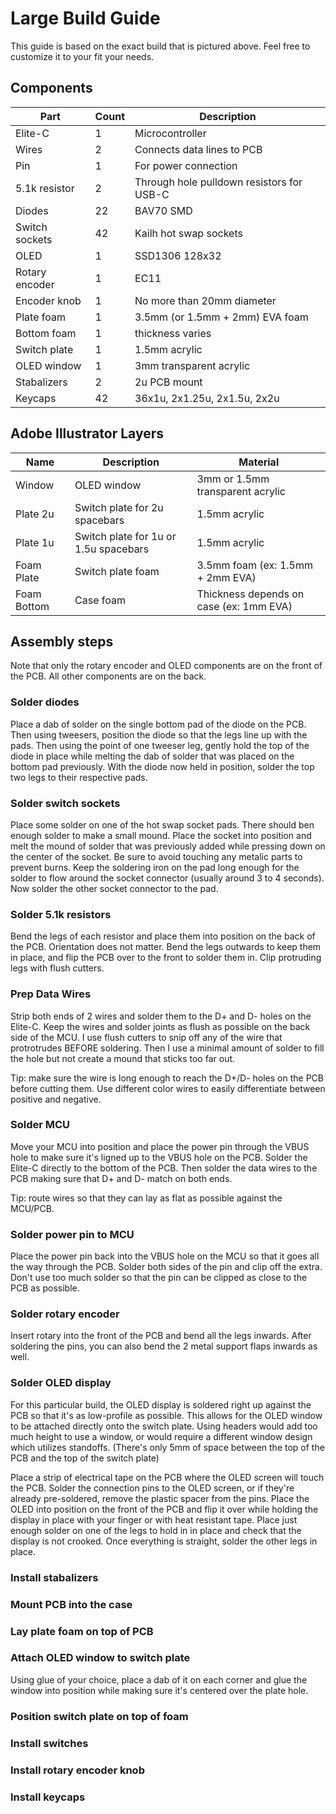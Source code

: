 # Large Build Guide

This guide is based on the exact build that is pictured above.  Feel free to customize it to your fit your needs.

## Components

| Part | Count | Description |
| ---- | ----- | ----------- |
| Elite-C | 1 | Microcontroller |
| Wires | 2 | Connects data lines to PCB |
| Pin | 1 | For power connection |
| 5.1k resistor| 2 | Through hole pulldown resistors for USB-C |
| Diodes | 22 | BAV70 SMD |
| Switch sockets | 42 | Kailh hot swap sockets |
| OLED | 1 | SSD1306 128x32 |
| Rotary encoder | 1 | EC11 |
| Encoder knob | 1 | No more than 20mm diameter |
| Plate foam | 1 | 3.5mm (or 1.5mm + 2mm) EVA foam |
| Bottom foam | 1 | thickness varies |
| Switch plate | 1 | 1.5mm acrylic |
| OLED window | 1 | 3mm transparent acrylic |
| Stabalizers | 2 | 2u PCB mount |
| Keycaps | 42 | 36x1u, 2x1.25u, 2x1.5u, 2x2u |

## Adobe Illustrator Layers

| Name | Description | Material |
| ---- | ----------- | -------- |
| Window | OLED window | 3mm or 1.5mm transparent acrylic |
| Plate 2u | Switch plate for 2u spacebars | 1.5mm acrylic |
| Plate 1u | Switch plate for 1u or 1.5u spacebars | 1.5mm acrylic |
| Foam Plate | Switch plate foam | 3.5mm foam (ex: 1.5mm + 2mm EVA) |
| Foam Bottom | Case foam | Thickness depends on case (ex: 1mm EVA) |


## Assembly steps

Note that only the rotary encoder and OLED components are on the front of the PCB.  All other components are on the back.

### Solder diodes

Place a dab of solder on the single bottom pad of the diode on the PCB.  Then using tweesers, position the diode so that the legs line up with the pads.  Then using the point of one tweeser leg, gently hold the top of the diode in place while melting the dab of solder that was placed on the bottom pad previously.  With the diode now held in position, solder the top two legs to their respective pads.

### Solder switch sockets

Place some solder on one of the hot swap socket pads.  There should ben enough solder to make a small mound.  Place the socket into position and melt the mound of solder that was previously added while pressing down on the center of the socket.  Be sure to avoid touching any metalic parts to prevent burns.  Keep the soldering iron on the pad long enough for the solder to flow around the socket connector (usually around 3 to 4 seconds).  Now solder the other socket connector to the pad.


### Solder 5.1k resistors

Bend the legs of each resistor and place them into position on the back of the PCB.  Orientation does not matter.  Bend the legs outwards to keep them in place, and flip the PCB over to the front to solder them in.  Clip protruding legs with flush cutters.

### Prep Data Wires

Strip both ends of 2 wires and solder them to the D+ and D- holes on the Elite-C.  Keep the wires and solder joints as flush as possible on the back side of the MCU.  I use flush cutters to snip off any of the wire that protrotrudes BEFORE soldering.  Then I use a minimal amount of solder to fill the hole but not create a mound that sticks too far out.

Tip: make sure the wire is long enough to reach the D+/D- holes on the PCB before cutting them.  Use different color wires to easily differentiate between positive and negative.

### Solder MCU

Move your MCU into position and place the power pin through the VBUS hole to make sure it's ligned up to the VBUS hole on the PCB.  Solder the Elite-C directly to the bottom of the PCB.  Then solder the data wires to the PCB making sure that D+ and D- match on both ends.

Tip: route wires so that they can lay as flat as possible against the MCU/PCB.

### Solder power pin to MCU

Place the power pin back into the VBUS hole on the MCU so that it goes all the way through the PCB.  Solder both sides of the pin and clip off the extra.  Don't use too much solder so that the pin can be clipped as close to the PCB as possible.

### Solder rotary encoder

Insert rotary into the front of the PCB and bend all the legs inwards.  After soldering the pins, you can also bend the 2 metal support flaps inwards as well.

### Solder OLED display

For this particular build, the OLED display is soldered right up against the PCB so that it's as low-profile as possible.  This allows for the OLED window to be attached directly onto the switch plate.  Using headers would add too much height to use a window, or would require a different window design which utilizes standoffs.  (There's only 5mm of space between the top of the PCB and the top of the switch plate)

Place a strip of electrical tape on the PCB where the OLED screen will touch the PCB.  Solder the connection pins to the OLED screen, or if they're already pre-soldered, remove the plastic spacer from the pins.  Place the OLED into position on the front of the PCB and flip it over while holding the display in place with your finger or with heat resistant tape.  Place just enough solder on one of the legs to hold in in place and check that the display is not crooked.  Once everything is straight, solder the other legs in place.

### Install stabalizers

### Mount PCB into the case

### Lay plate foam on top of PCB

### Attach OLED window to switch plate

Using glue of your choice, place a dab of it on each corner and glue the window into position while making sure it's centered over the plate hole.

### Position switch plate on top of foam

### Install switches

### Install rotary encoder knob

### Install keycaps